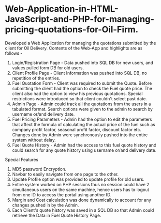 # Web-Application-in-HTML-JavaScript-and-PHP-for-managing-pricing-quotations-for-Oil-Firm.
Developed a Web Application for managing the quotations submitted by the client for Oil Delivery.
Contents of the Web-App and highlights are as follows - 
1. Login/Registration Page - Data pushed into SQL DB for new users, and values pulled form DB for old users.
2. Client Profile Page - Client Information was pushed into SQL DB, no repetition of the entries.
3. Fuel Quotation Form - Client was required to submit the Quote. Before submitting the client had the option to check the Fuel quote price. The client also had the option to view his previous quotations. Special restrictions were introduced so that client couldn't select past date.
4. Admin Page - Admin could track all the quotations from the users in a tabulated format. Search options were given to the admin to search by username or/and delivery date.
5. Fuel Pricing Parameters - Admin had the option to edit the parameters that affect the formula of calculating the actual price of the fuel such as company profit factor, seasonal profit factor, discount factor etc. Changes done by Admin were synchronously pushed into the entire system without delay.
6. Fuel Quote History - Admin had the access to this fuel quote history and could search for any quote history using username or/and delivery date.

Special Features 
1. MD5 password Encryption.
2. Navbar to easily navigate from one page to the other.
3. Update Profile option was provided to update profile for old users.
4. Entire system worked on PHP sessions thus no session could have 2 simultaneous users on the same machine, hence users has to logout from one ID to access the portal using another ID.
5. Margin and Cost calculation was done dynamically to account for any changes pushed in by the Admin.
6. Each Client's quote history was saved in a SQL DB so that Admin could retrieve the Data in Fuel Quote History Page.
